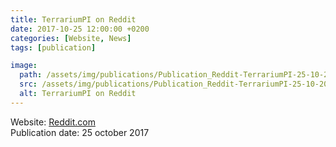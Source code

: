 ```yaml
---
title: TerrariumPI on Reddit
date: 2017-10-25 12:00:00 +0200
categories: [Website, News]
tags: [publication]

image:
  path: /assets/img/publications/Publication_Reddit-TerrariumPI-25-10-2017.webp
  src: /assets/img/publications/Publication_Reddit-TerrariumPI-25-10-2017.webp
  alt: TerrariumPI on Reddit
---
```


Website: [Reddit.com](https://www.reddit.com/search/?q=terrariumpi)\
Publication date: 25 october 2017
